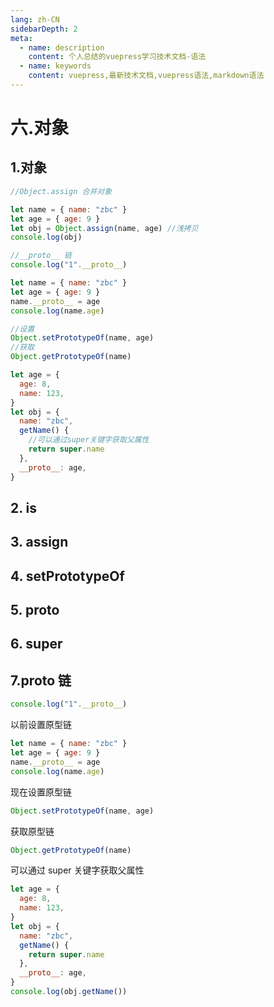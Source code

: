 ```yaml
---
lang: zh-CN
sidebarDepth: 2
meta:
  - name: description
    content: 个人总结的vuepress学习技术文档-语法
  - name: keywords
    content: vuepress,最新技术文档,vuepress语法,markdown语法
---
```


# 六.对象

## 1.对象

```js
//Object.assign 合并对象

let name = { name: "zbc" }
let age = { age: 9 }
let obj = Object.assign(name, age) //浅拷贝
console.log(obj)

//__proto__ 链
console.log("1".__proto__)

let name = { name: "zbc" }
let age = { age: 9 }
name.__proto__ = age
console.log(name.age)

//设置
Object.setPrototypeOf(name, age)
//获取
Object.getPrototypeOf(name)

let age = {
  age: 8,
  name: 123,
}
let obj = {
  name: "zbc",
  getName() {
    //可以通过super关键字获取父属性
    return super.name
  },
  __proto__: age,
}
```

## 2. is

## 3. assign

## 4. setPrototypeOf

## 5. proto

## 6. super

## 7.**proto** 链

```js
console.log("1".__proto__)
```

以前设置原型链

```js
let name = { name: "zbc" }
let age = { age: 9 }
name.__proto__ = age
console.log(name.age)
```

现在设置原型链

```js
Object.setPrototypeOf(name, age)
```

获取原型链

```js
Object.getPrototypeOf(name)
```

可以通过 super 关键字获取父属性

```js
let age = {
  age: 8,
  name: 123,
}
let obj = {
  name: "zbc",
  getName() {
    return super.name
  },
  __proto__: age,
}
console.log(obj.getName())
```
